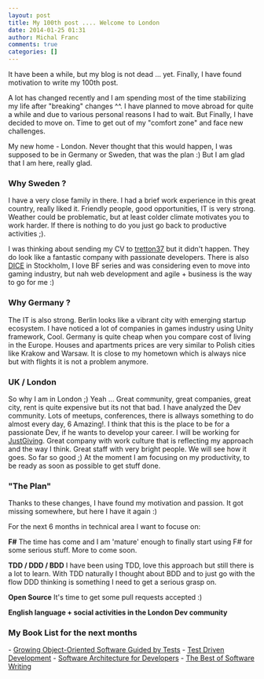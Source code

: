 ```yaml
---
layout: post
title: My 100th post .... Welcome to London
date: 2014-01-25 01:31
author: Michal Franc
comments: true
categories: []
---
```

It have been a while, but my blog is not dead ... yet. Finally, I have found motivation to write my 100th post.

A lot has changed recently and I am spending most of the time stabilizing my life after "breaking" changes ^^.  I have planned to move abroad for quite a while and due to various personal reasons I had to wait.  But Finally, I have decided to move on. Time to get out of my "comfort zone" and face new challenges.

My new home - London.  Never thought that this would happen, I was supposed to be in Germany or Sweden, that was the plan :) But I am glad that I am here, really glad.

<h3>Why Sweden ?</h3>
I have a very close family in there. I had a brief work experience in this great country, really liked it. Friendly people, good opportunities, IT is very strong. Weather could be problematic, but at least colder climate motivates you to work harder. If there is nothing to do you just go back to productive activities ;).

I was thinking about sending my CV to <a href="http://www.tretton37.com">tretton37</a> but it didn't happen. They do look like a fantastic company with passionate developers. There is also <a href="http://www.dice.se">DICE</a> in Stockholm, I love BF series and was considering even to move into gaming industry, but nah web development and agile + business is the way to go for me :) 

<h3>Why Germany ?</h3>
The IT is also strong. Berlin looks like a vibrant city with emerging startup ecosystem. I have noticed a lot of companies in games industry using Unity framework, Cool. Germany is quite cheap when you compare cost of living in the Europe. Houses and apartments prices are very similar to Polish cities like Krakow and Warsaw. It is close to my hometown which is always nice but with flights it is not a problem anymore.

<h3>UK / London</h3>
So why I am in London ;) Yeah ... 
Great community, great companies, great city, rent is quite expensive but its not that bad. I have analyzed the Dev community. Lots of meetups, conferences, there is allways something to do almost every day, 6 Amazing!. I think that this is the place to be for a passionate Dev, if he wants to develop your career. I will be working for <a href="http://www.justgiving.com/">JustGiving</a>. Great company with work culture that is reflecting my approach and the way I think. Great staff with very bright people. We will see how it goes. So far so good ;) At the moment I am focusing on my productivity, to be ready as soon as possible to get stuff done. 

<h3>"The Plan"</h3>

Thanks to these changes, I have found my motivation and passion. It got missing somewhere, but here I have it again :)

For the next 6 months in technical area I want to focuse on:

<b>F#</b>
The time has come and I am 'mature' enough to finally start using F# for some serious stuff. More to come soon.

<b>TDD / DDD / BDD</b>
I have been using TDD, love this approach but still there is a lot to learn. With TDD naturally I thought about BDD and to just go with the flow DDD thinking is something I need to get a serious grasp on.

<b>Open Source</b>
It's time to get some pull requests accepted :)

<b>English language + social activities in the London Dev community</b>

<h3>My Book List for the next months</h3>
- <a href="http://www.growing-object-oriented-software.com/">Growing Object-Oriented Software Guided by Tests</a>
- <a href="http://www.amazon.co.uk/Test-Driven-Development-Addison-Wesley-Signature/dp/0321146530">Test Driven Development</a>
- <a href="https://leanpub.com/software-architecture-for-developers">Software Architecture for Developers</a>
- <a href="http://joelonsoftware.com/articles/BestSoftwareWriting.html">The Best of Software Writing</a>
